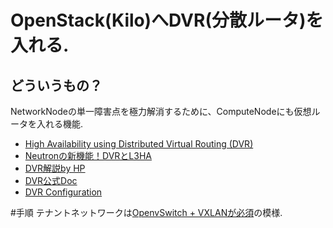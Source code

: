 # OpenStack(Kilo)へDVR(分散ルータ)を入れる.
## どういうもの？
 NetworkNodeの単一障害点を極力解消するために、ComputeNodeにも仮想ルータを入れる機能.  
  
* [High Availability using Distributed Virtual Routing (DVR)](http://docs.openstack.org/networking-guide/deploy_scenario2.html)  
* [Neutronの新機能！DVRとL3HA](http://www.school.ctc-g.co.jp/columns/nakai/nakai57.html)  
* [DVR解説by HP](http://www.slideshare.net/ToruMakabe/20-openstack-neutron-deep-dive-dvr)  
* [DVR公式Doc](http://www.slideshare.net/ToruMakabe/20-openstack-neutron-deep-dive-dvr)  
* [DVR Configuration](http://docs.openstack.org/kilo/config-reference/content/networking-options-dvr.html)  

#手順
 テナントネットワークは[OpenvSwitch + VXLANが必須](http://docs.openstack.org/networking-guide/deploy_scenario2.html)の模様.
